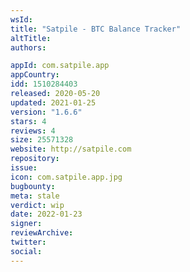```yaml
---
wsId: 
title: "Satpile - BTC Balance Tracker"
altTitle: 
authors:

appId: com.satpile.app
appCountry: 
idd: 1510284403
released: 2020-05-20
updated: 2021-01-25
version: "1.6.6"
stars: 4
reviews: 4
size: 25571328
website: http://satpile.com
repository: 
issue: 
icon: com.satpile.app.jpg
bugbounty: 
meta: stale
verdict: wip
date: 2022-01-23
signer: 
reviewArchive:
twitter: 
social:
---
```



